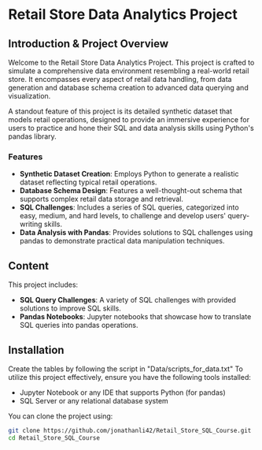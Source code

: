 # Retail Store Data Analytics Project

## Introduction & Project Overview
Welcome to the Retail Store Data Analytics Project. This project is crafted to simulate a comprehensive data environment resembling a real-world retail store. It encompasses every aspect of retail data handling, from data generation and database schema creation to advanced data querying and visualization.

A standout feature of this project is its detailed synthetic dataset that models retail operations, designed to provide an immersive experience for users to practice and hone their SQL and data analysis skills using Python's pandas library. 

### Features
- **Synthetic Dataset Creation**: Employs Python to generate a realistic dataset reflecting typical retail operations.
- **Database Schema Design**: Features a well-thought-out schema that supports complex retail data storage and retrieval.
- **SQL Challenges**: Includes a series of SQL queries, categorized into easy, medium, and hard levels, to challenge and develop users' query-writing skills.
- **Data Analysis with Pandas**: Provides solutions to SQL challenges using pandas to demonstrate practical data manipulation techniques.

## Content
This project includes:
- **SQL Query Challenges**: A variety of SQL challenges with provided solutions to improve SQL skills.
- **Pandas Notebooks**: Jupyter notebooks that showcase how to translate SQL queries into pandas operations.

## Installation
Create the tables by following the script in "Data/scripts_for_data.txt" 
To utilize this project effectively, ensure you have the following tools installed:
- Jupyter Notebook or any IDE that supports Python (for pandas)
- SQL Server or any relational database system

You can clone the project using:
```bash
git clone https://github.com/jonathanli42/Retail_Store_SQL_Course.git
cd Retail_Store_SQL_Course
